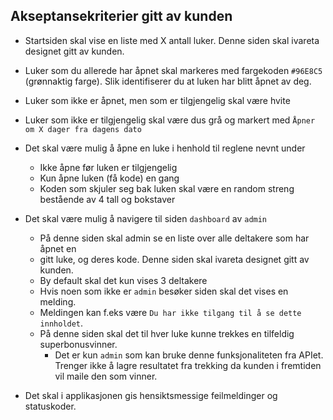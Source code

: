 ## Akseptansekriterier gitt av kunden

- Startsiden skal vise en liste med X antall luker. Denne siden skal ivareta designet gitt av kunden.

- Luker som du allerede har åpnet skal markeres med fargekoden `#96E8C5` (grønnaktig farge). Slik identifiserer du at luken har blitt åpnet av deg.

- Luker som ikke er åpnet, men som er tilgjengelig skal være hvite

- Luker som ikke er tilgjengelig skal være dus grå og markert med `Åpner om X dager fra dagens dato`

- Det skal være mulig å åpne en luke i henhold til reglene nevnt under

  - Ikke åpne før luken er tilgjengelig
  - Kun åpne luken (få kode) en gang
  - Koden som skjuler seg bak luken skal være en random streng bestående av 4 tall og bokstaver

- Det skal være mulig å navigere til siden `dashboard` av `admin`

  - På denne siden skal admin se en liste over alle deltakere som har åpnet en
  - gitt luke, og deres kode. Denne siden skal ivareta designet gitt av kunden.
  - By default skal det kun vises 3 deltakere
  - Hvis noen som ikke er `admin` besøker siden skal det vises en melding.
  - Meldingen kan f.eks være `Du har ikke tilgang til å se dette innholdet`.
  - På denne siden skal det til hver luke kunne trekkes en tilfeldig superbonusvinner.
    - Det er kun `admin` som kan bruke denne funksjonaliteten fra APIet. Trenger ikke å lagre resultatet fra trekking da kunden i fremtiden vil maile den som vinner.

- Det skal i applikasjonen gis hensiktsmessige feilmeldinger og statuskoder.
